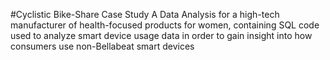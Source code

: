 #Cyclistic Bike-Share Case Study
A Data Analysis for a high-tech manufacturer of health-focused products for women, containing SQL code used to analyze smart device usage data in order to gain insight into how consumers use non-Bellabeat smart devices

